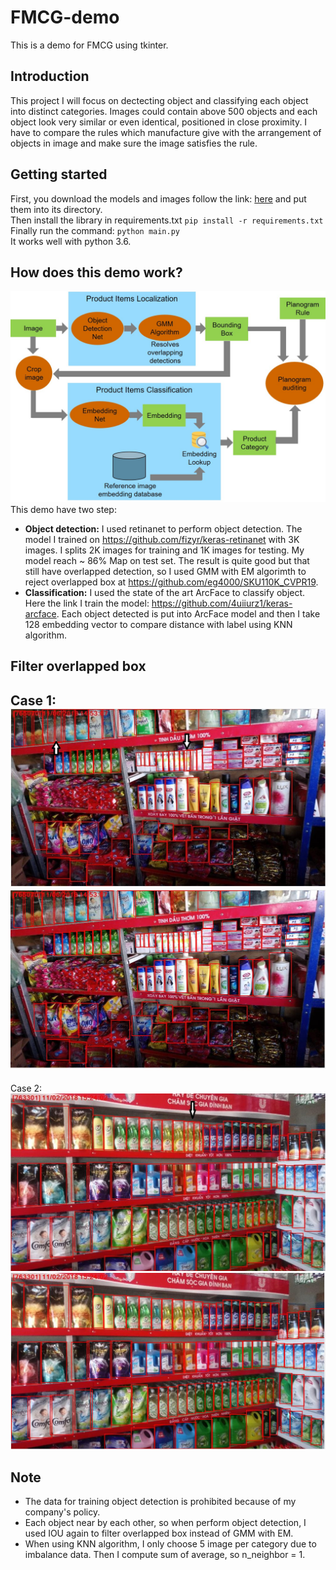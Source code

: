 # FMCG-demo
This is a demo for FMCG using tkinter.
## Introduction
This project I will focus on dectecting object and classifying each object into distinct categories. Images could contain above 500 objects and each object look very similar or even identical, positioned in close proximity. I have to compare the rules which manufacture give with the arrangement of objects in image and make sure the image satisfies the rule.
## Getting started
First, you download the models and images follow the link: [here](https://drive.google.com/drive/folders/1HYADyV8-Hrd9Pvcq3XRVVh8-Mci8FD9X?usp=sharing) and put them into its directory.  
Then install the library in requirements.txt `pip install -r requirements.txt`
Finally run the command: `python main.py`  
It works well with python 3.6.
## How does this demo work?
![](/images/Solution.jpg)
This demo have two step:  
- **Object detection:** I used retinanet to perform object detection. The model I trained on https://github.com/fizyr/keras-retinanet with 3K images. I splits 2K images for training and 1K images for testing. My model reach ~ 86% Map on test set. The result is quite good but that still have overlapped detection, so I used GMM with EM algorimth to reject overlapped box at https://github.com/eg4000/SKU110K_CVPR19.
- **Classification:** I used the state of the art ArcFace to classify object. Here the link I train the model: https://github.com/4uiiurz1/keras-arcface. Each object detected is put into ArcFace model and then I take 128 embedding vector to compare distance with label using KNN algorithm.
## Filter overlapped box
Case 1:  
![](/images/img0.JPG)  
![](/images/img4.JPG)  
---------------------------------------------------------------------------------------------------------------------------------  
Case 2:  
![](/images/img1.JPG)
![](/images/img3.JPG)
## Note
- The data for training object detection is prohibited because of my company's policy.
- Each object near by each other, so when perform object detection, I used IOU again to filter overlapped box instead of GMM with EM.
- When using KNN algorithm, I only choose 5 image per category due to imbalance data. Then I compute sum of average, so n_neighbor = 1.

